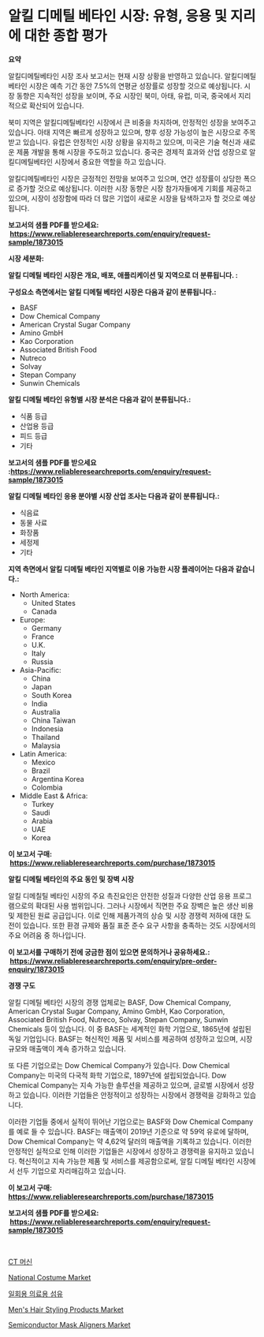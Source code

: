 <p><h1>알킬 디메틸 베타인 시장: 유형, 응용 및 지리에 대한 종합 평가</h1></p><p><strong>요약</strong></p>
<p><p>알킬디메틸베타인 시장 조사 보고서는 현재 시장 상황을 반영하고 있습니다. 알킬디메틸베타인 시장은 예측 기간 동안 7.5%의 연평균 성장률로 성장할 것으로 예상됩니다. 시장 동향은 지속적인 성장을 보이며, 주요 시장인 북미, 아태, 유럽, 미국, 중국에서 지리적으로 확산되어 있습니다.</p><p>북미 지역은 알킬디메틸베타인 시장에서 큰 비중을 차지하며, 안정적인 성장을 보여주고 있습니다. 아태 지역은 빠르게 성장하고 있으며, 향후 성장 가능성이 높은 시장으로 주목받고 있습니다. 유럽은 안정적인 시장 상황을 유지하고 있으며, 미국은 기술 혁신과 새로운 제품 개발을 통해 시장을 주도하고 있습니다. 중국은 경제적 효과와 산업 성장으로 알킬디메틸베타인 시장에서 중요한 역할을 하고 있습니다.</p><p>알킬디메틸베타인 시장은 긍정적인 전망을 보여주고 있으며, 연간 성장률이 상당한 폭으로 증가할 것으로 예상됩니다. 이러한 시장 동향은 시장 참가자들에게 기회를 제공하고 있으며, 시장이 성장함에 따라 더 많은 기업이 새로운 시장을 탐색하고자 할 것으로 예상됩니다.</p></p>
<p><strong>보고서의 샘플 PDF를 받으세요: &nbsp;<a href="https://www.reliableresearchreports.com/enquiry/request-sample/1873015">https://www.reliableresearchreports.com/enquiry/request-sample/1873015</a></strong></p>
<p><strong>시장 세분화:</strong></p>
<p><strong> 알킬 디메틸 베타인 시장은 개요, 배포, 애플리케이션 및 지역으로 더 분류됩니다. :</strong></p>
<p><strong>구성요소 측면에서는 알킬 디메틸 베타인 시장은 다음과 같이 분류됩니다.:</strong></p>
<p><ul><li>BASF</li><li>Dow Chemical Company</li><li>American Crystal Sugar Company</li><li>Amino GmbH</li><li>Kao Corporation</li><li>Associated British Food</li><li>Nutreco</li><li>Solvay</li><li>Stepan Company</li><li>Sunwin Chemicals</li></ul></p>
<p><strong> 알킬 디메틸 베타인 유형별 시장 분석은 다음과 같이 분류됩니다.:</strong></p>
<p><ul><li>식품 등급</li><li>산업용 등급</li><li>피드 등급</li><li>기타</li></ul></p>
<p><strong>보고서의 샘플 PDF를 받으세요 :<a href="https://www.reliableresearchreports.com/enquiry/request-sample/1873015">https://www.reliableresearchreports.com/enquiry/request-sample/1873015</a></strong></p>
<p><strong> 알킬 디메틸 베타인 응용 분야별 시장 산업 조사는 다음과 같이 분류됩니다.:</strong></p>
<p><ul><li>식음료</li><li>동물 사료</li><li>화장품</li><li>세정제</li><li>기타</li></ul></p>
<p><strong>지역 측면에서 알킬 디메틸 베타인 지역별로 이용 가능한 시장 플레이어는 다음과 같습니다.:</strong></p>
<p><ul>
    <li>
        North America:
        <ul>
            <li>United States</li>
            <li>Canada</li>
        </ul>
    </li>
    <li>
        Europe:
        <ul>
            <li>Germany</li>
            <li>France</li>
            <li>U.K.</li>
            <li>Italy</li>
            <li>Russia</li>
        </ul>
    </li>
    <li>
        Asia-Pacific:
        <ul>
            <li>China</li>
            <li>Japan</li>
            <li>South Korea</li>
            <li>India</li>
            <li>Australia</li>
            <li>China Taiwan</li>
            <li>Indonesia</li>
            <li>Thailand</li>
            <li>Malaysia</li>
        </ul>
    </li>
    <li>
        Latin America:
        <ul>
            <li>Mexico</li>
            <li>Brazil</li>
            <li>Argentina Korea</li>
            <li>Colombia</li>
        </ul>
    </li>
    <li>
        Middle East & Africa:
        <ul>
            <li>Turkey</li>
            <li>Saudi</li>
            <li>Arabia</li>
            <li>UAE</li>
            <li>Korea</li>
        </ul>
    </li>
    </ul></p>
<p><strong>이 보고서 구매: &nbsp;<a href="https://www.reliableresearchreports.com/purchase/1873015">https://www.reliableresearchreports.com/purchase/1873015</a></strong></p>
<p><strong>알킬 디메틸 베타인의 주요 동인 및 장벽 시장</strong></p>
<p><p>알킬 디메칠틸 베타인 시장의 주요 촉진요인은 안전한 성질과 다양한 산업 응용 프로그램으로의 확대된 사용 범위입니다. 그러나 시장에서 직면한 주요 장벽은 높은 생산 비용 및 제한된 원료 공급입니다. 이로 인해 제품가격의 상승 및 시장 경쟁력 저하에 대한 도전이 있습니다. 또한 환경 규제와 품질 표준 준수 요구 사항을 충족하는 것도 시장에서의 주요 어려움 중 하나입니다.</p></p>
<p><strong>이 보고서를 구매하기 전에 궁금한 점이 있으면 문의하거나 공유하세요.: &nbsp;<a href="https://www.reliableresearchreports.com/enquiry/pre-order-enquiry/1873015">https://www.reliableresearchreports.com/enquiry/pre-order-enquiry/1873015</a></strong></p>
<p><strong>경쟁 구도</strong></p>
<p><p>알킬 디메틸 베타인 시장의 경쟁 업체로는 BASF, Dow Chemical Company, American Crystal Sugar Company, Amino GmbH, Kao Corporation, Associated British Food, Nutreco, Solvay, Stepan Company, Sunwin Chemicals 등이 있습니다. 이 중 BASF는 세계적인 화학 기업으로, 1865년에 설립된 독일 기업입니다. BASF는 혁신적인 제품 및 서비스를 제공하여 성장하고 있으며, 시장 규모와 매출액이 계속 증가하고 있습니다. </p><p>또 다른 기업으로는 Dow Chemical Company가 있습니다. Dow Chemical Company는 미국의 다국적 화학 기업으로, 1897년에 설립되었습니다. Dow Chemical Company는 지속 가능한 솔루션을 제공하고 있으며, 글로벌 시장에서 성장하고 있습니다. 이러한 기업들은 안정적이고 성장하는 시장에서 경쟁력을 강화하고 있습니다.</p><p>이러한 기업들 중에서 실적이 뛰어난 기업으로는 BASF와 Dow Chemical Company를 예로 들 수 있습니다. BASF는 매출액이 2019년 기준으로 약 59억 유로에 달하며, Dow Chemical Company는 약 4,62억 달러의 매출액을 기록하고 있습니다. 이러한 안정적인 실적으로 인해 이러한 기업들은 시장에서 성장하고 경쟁력을 유지하고 있습니다. 혁신적이고 지속 가능한 제품 및 서비스를 제공함으로써, 알킬 디메틸 베타인 시장에서 선두 기업으로 자리매김하고 있습니다.</p></p>
<p><strong>이 보고서 구매: &nbsp; <a href="https://www.reliableresearchreports.com/purchase/1873015">https://www.reliableresearchreports.com/purchase/1873015</a></strong></p>
<p><strong>보고서의 샘플 PDF를 받으세요: &nbsp;<a href="https://www.reliableresearchreports.com/enquiry/request-sample/1873015">https://www.reliableresearchreports.com/enquiry/request-sample/1873015</a></strong><strong></strong></p>
<p>&nbsp;</p>
<p><p><a href="https://medium.com/@joeyjohns20/ct-%EA%B8%B0%EA%B3%84-%EC%8B%9C%EC%9E%A5-%EC%A0%84%EB%A7%9D-%EC%82%B0%EC%97%85-%EA%B0%9C%EC%9A%94-%EB%B0%8F-%EC%98%88%EC%B8%A1-2024%EB%85%84%EB%B6%80%ED%84%B0-2031%EB%85%84%EA%B9%8C%EC%A7%80-eb3baeab7194">CT 머신</a></p><p><a href="https://github.com/Krish2023na/Market-Research-Report-List-3/blob/main/national-costume-market.md">National Costume Market</a></p><p><a href="https://medium.com/@joeyjohns20/%EC%9D%BC%ED%9A%8C%EC%9A%A9-%EC%9D%98%EB%A3%8C-%EC%A7%81%EB%AC%BC-%EC%8B%9C%EC%9E%A5%EC%9D%80-%EC%8B%9C%EC%9E%A5-%EC%A0%90%EC%9C%A0%EC%9C%A8-%EA%B7%9C%EB%AA%A8-%EB%B0%8F-2031%EB%85%84%EA%B9%8C%EC%A7%80-%EC%98%88%EC%83%81%EB%90%9C-%EC%98%88%EC%B8%A1%EC%97%90-%EC%B4%88%EC%A0%90%EC%9D%84-%EB%A7%9E%EC%B6%A5%EB%8B%88%EB%8B%A4-47ca9ef7eef0">일회용 의료용 섬유</a></p><p><a href="https://github.com/RickHolmes3/Market-Research-Report-List-3/blob/main/mens-hair-styling-products-market.md">Men's Hair Styling Products Market</a></p><p><a href="https://issuu.com/reportprime-2/docs/semiconductor-mask-aligners-market-size-2030.pptx">Semiconductor Mask Aligners Market</a></p></p>